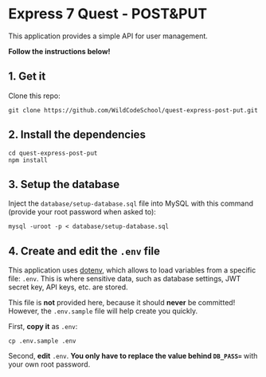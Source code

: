 # Express 7 Quest - POST&PUT

This application provides a simple API for user management.

**Follow the instructions below!**

## 1. Get it

Clone this repo:

```
git clone https://github.com/WildCodeSchool/quest-express-post-put.git
````

## 2. Install the dependencies

```
cd quest-express-post-put
npm install
```

## 3. Setup the database

Inject the `database/setup-database.sql` file into MySQL with this command (provide your root password when asked to):

```
mysql -uroot -p < database/setup-database.sql
```

## 4. Create and edit the `.env` file

This application uses [dotenv](https://www.npmjs.com/package/dotenv), which allows to load variables from a specific file: `.env`. This is where sensitive data, such as database settings, JWT secret key, API keys, etc. are stored.

This file is **not** provided here, because it should **never** be committed! However, the `.env.sample` file will help create you quickly.

First, **copy it** as `.env`:

```
cp .env.sample .env
```

Second, **edit** `.env`. **You only have to replace the value behind `DB_PASS=`** with your own root password.
